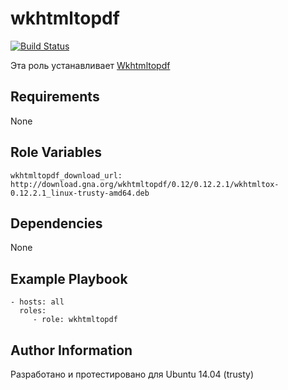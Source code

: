wkhtmltopdf
=========
[![Build Status](https://travis-ci.org/vterdunov/ansible-wkhtmltopdf.svg?branch=master)](https://travis-ci.org/vterdunov/ansible-wkhtmltopdf)

Эта роль устанавливает [Wkhtmltopdf](http://wkhtmltopdf.org/)

Requirements
------------
None

Role Variables
--------------

```
wkhtmltopdf_download_url: http://download.gna.org/wkhtmltopdf/0.12/0.12.2.1/wkhtmltox-0.12.2.1_linux-trusty-amd64.deb
```

Dependencies
------------
None

Example Playbook
----------------
```
- hosts: all
  roles:
     - role: wkhtmltopdf
```

Author Information
------------------
Разработано и протестировано для Ubuntu 14.04 (trusty)
